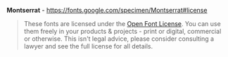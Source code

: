 **Montserrat** - https://fonts.google.com/specimen/Montserrat#license

> These fonts are licensed under the [Open Font License](https://scripts.sil.org/cms/scripts/page.php?site_id=nrsi&id=OFL).
> You can use them freely in your products & projects - print or digital, commercial or otherwise.
> This isn't legal advice, please consider consulting a lawyer and see the full license for all details.